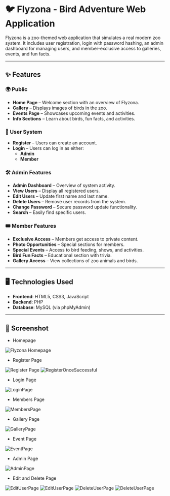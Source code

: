 # 🐦 Flyzona - Bird Adventure Web Application

Flyzona is a zoo-themed web application that simulates a real modern zoo system. It includes user registration, login with password hashing, an admin dashboard for managing users, and member-exclusive access to galleries, events, and fun facts.

---

## ✨ Features

### 🌍 Public
- **Home Page** – Welcome section with an overview of Flyzona.  
- **Gallery** – Displays images of birds in the zoo.  
- **Events Page** – Showcases upcoming events and activities.  
- **Info Sections** – Learn about birds, fun facts, and activities.

### 👤 User System
- **Register** – Users can create an account.  
- **Login** – Users can log in as either:
  - **Admin**
  - **Member**

### 🛠️ Admin Features
- **Admin Dashboard** – Overview of system activity.  
- **View Users** – Display all registered users.  
- **Edit Users** – Update first name and last name.  
- **Delete Users** – Remove user records from the system.  
- **Change Password** – Secure password update functionality.  
- **Search** – Easily find specific users.

### 🎟️ Member Features
- **Exclusive Access** – Members get access to private content.  
- **Photo Opportunities** – Special sections for members.  
- **Special Events** – Access to bird feeding, shows, and activities.  
- **Bird Fun Facts** – Educational section with trivia.  
- **Gallery Access** – View collections of zoo animals and birds.

---

## 🖥️ Technologies Used
- **Frontend**: HTML5, CSS3, JavaScript  
- **Backend**: PHP  
- **Database**: MySQL (via phpMyAdmin)  

---

## 📸 Screenshot
- Homepage
  
![Flyzona Homepage](https://github.com/user-attachments/assets/cc1481dc-349c-4203-b907-dc0a7a9596b4)

- Register Page
  
![Register Page](https://github.com/user-attachments/assets/6ddbfd1f-abb0-4a6a-91bc-45aaeb4ea62c)
![RegisterOnceSuccessful](https://github.com/user-attachments/assets/dbb5f8d1-61a5-423c-8f5d-0fe456277df3)

- Login Page
  
![LoginPage](https://github.com/user-attachments/assets/5ea022c6-74ac-40ba-a318-33640121bc3a)

- Members Page
  
![MembersPage](https://github.com/user-attachments/assets/f702fa64-76d7-4c9d-b639-ccbeaa871e80)

- Gallery Page

![GalleryPage](https://github.com/user-attachments/assets/6342728a-b443-4453-83dd-16d1410a481b)

- Event Page
  
![EventPage](https://github.com/user-attachments/assets/14a01832-9e88-40eb-8f7e-0aa940d4ef9f)

- Admin Page
  
![AdminPage](https://github.com/user-attachments/assets/46783db2-229e-4e1a-9f07-0a24027ba0f3)

- Edit and Delete Page
  
![EditUserPage](https://github.com/user-attachments/assets/0eb7fc12-348b-4c0c-9edc-96504c653089)
![EditUserPage](https://github.com/user-attachments/assets/c4b7ac25-bc88-4a84-b330-9a92d15d128d)
![DeleteUserPage](https://github.com/user-attachments/assets/9c18270e-9ad9-42e6-b153-fc87fecf1647)
![DeleteUserPage](https://github.com/user-attachments/assets/8a076a4c-5a2b-4f53-964a-af9ce4103923)







